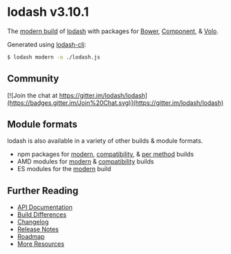 # lodash v3.10.1

The [modern build](https://github.com/lodash/lodash/wiki/Build-Differences) of [lodash](https://lodash.com/) with packages for [Bower](http://bower.io/), [Component](http://component.github.io/), & [Volo](http://volojs.org/).

Generated using [lodash-cli](https://www.npmjs.com/package/lodash-cli):
```bash
$ lodash modern -o ./lodash.js
```

## Community

[![Join the chat at https://gitter.im/lodash/lodash](https://badges.gitter.im/Join%20Chat.svg)](https://gitter.im/lodash/lodash)

## Module formats

lodash is also available in a variety of other builds & module formats.

 * npm packages for [modern](https://www.npmjs.com/package/lodash), [compatibility](https://www.npmjs.com/package/lodash-compat), & [per method](https://www.npmjs.com/browse/keyword/lodash-modularized) builds
 * AMD modules for [modern](https://github.com/lodash/lodash/tree/3.10.1-amd) & [compatibility](https://github.com/lodash/lodash-compat/tree/3.10.1-amd) builds
 * ES modules for the [modern](https://github.com/lodash/lodash/tree/3.10.1-es) build

## Further Reading

  * [API Documentation](https://lodash.com/docs)
  * [Build Differences](https://github.com/lodash/lodash/wiki/Build-Differences)
  * [Changelog](https://github.com/lodash/lodash/wiki/Changelog)
  * [Release Notes](https://github.com/lodash/lodash/releases)
  * [Roadmap](https://github.com/lodash/lodash/wiki/Roadmap)
  * [More Resources](https://github.com/lodash/lodash/wiki/Resources)

